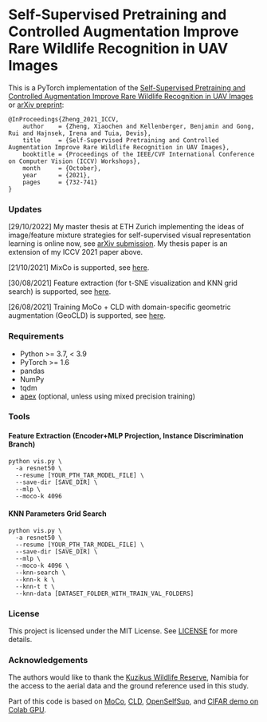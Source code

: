 # Self-Supervised Pretraining and Controlled Augmentation Improve Rare Wildlife Recognition in UAV Images

This is a PyTorch implementation of the [Self-Supervised Pretraining and Controlled Augmentation Improve Rare Wildlife Recognition in UAV Images](https://openaccess.thecvf.com/content/ICCV2021W/LUAI/html/Zheng_Self-Supervised_Pretraining_and_Controlled_Augmentation_Improve_Rare_Wildlife_Recognition_in_ICCVW_2021_paper.html) or [arXiv preprint](https://arxiv.org/abs/2108.07582):
```
@InProceedings{Zheng_2021_ICCV,
    author    = {Zheng, Xiaochen and Kellenberger, Benjamin and Gong, Rui and Hajnsek, Irena and Tuia, Devis},
    title     = {Self-Supervised Pretraining and Controlled Augmentation Improve Rare Wildlife Recognition in UAV Images},
    booktitle = {Proceedings of the IEEE/CVF International Conference on Computer Vision (ICCV) Workshops},
    month     = {October},
    year      = {2021},
    pages     = {732-741}
}
```

### Updates
[29/10/2022] My master thesis at ETH Zurich implementing the ideas of image/feature mixture strategies for self-supervised visual representation learning is online now, see [arXiv submission](https://arxiv.org/abs/2211.05636). My thesis paper is an extension of my ICCV 2021 paper above.

[21/10/2021] MixCo is supported, see [here](MixCo/pretrain_bimoco_mixup.sh).

[30/08/2021] Feature extraction (for t-SNE visualization and KNN grid search) is supported, see [here](cld/vis.py).

[26/08/2021] Training MoCo + CLD with domain-specific geometric augmentation (GeoCLD) is supported, see [here](cld/pretrain_cld_geo_color_shared_head.sh).

### Requirements
* Python >= 3.7, < 3.9
* PyTorch >= 1.6
* pandas
* NumPy
* tqdm
* [apex](https://github.com/NVIDIA/apex) (optional, unless using mixed precision training)

### Tools
#### Feature Extraction (Encoder+MLP Projection, Instance Discrimination Branch)
```shell
python vis.py \
  -a resnet50 \
  --resume [YOUR_PTH_TAR_MODEL_FILE] \
  --save-dir [SAVE_DIR] \
  --mlp \
  --moco-k 4096 
```
#### KNN Parameters Grid Search
```shell
python vis.py \
  -a resnet50 \
  --resume [YOUR_PTH_TAR_MODEL_FILE] \
  --save-dir [SAVE_DIR] \
  --mlp \
  --moco-k 4096 \
  --knn-search \
  --knn-k k \
  --knn-t t \
  --knn-data [DATASET_FOLDER_WITH_TRAIN_VAL_FOLDERS]
```


### License
This project is licensed under the MIT License. See [LICENSE](LICENSE) for more details. 

### Acknowledgements
The authors would like to thank the [Kuzikus Wildlife Reserve](https://www.kuzikus-namibia.de), Namibia for the access to the aerial data and the ground reference used in this study.

Part of this code is based on [MoCo](https://github.com/facebookresearch/moco), [CLD](https://github.com/frank-xwang/CLD-UnsupervisedLearning), [OpenSelfSup](https://github.com/open-mmlab/OpenSelfSup), and [CIFAR demo on Colab GPU](https://colab.research.google.com/github/facebookresearch/moco/blob/colab-notebook/colab/moco_cifar10_demo.ipynb).

